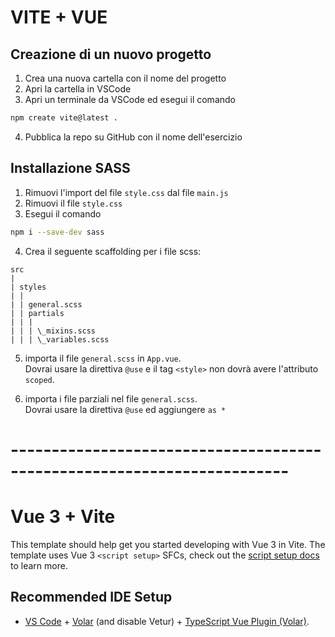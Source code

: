 
# VITE + VUE

## Creazione di un nuovo progetto

1. Crea una nuova cartella con il nome del progetto
2. Apri la cartella in VSCode
3. Apri un terminale da VSCode ed esegui il comando

```bash
npm create vite@latest .
```

4. Pubblica la repo su GitHub con il nome dell'esercizio

## Installazione SASS

1. Rimuovi l'import del file `style.css` dal file `main.js`
2. Rimuovi il file `style.css`
3. Esegui il comando

```bash
npm i --save-dev sass
```

4. Crea il seguente scaffolding per i file scss:

```plaintext
src
|
| styles
| |
| | general.scss
| | partials
| | |
| | | \_mixins.scss
| | | \_variables.scss
```

5. importa il file `general.scss` in `App.vue`. <br>
   Dovrai usare la direttiva `@use` e il tag `<style>` non dovrà avere l'attributo `scoped`.

6. importa i file parziali nel file `general.scss`. <br>
   Dovrai usare la direttiva `@use` ed aggiungere `as *`




# ------------------------------------------------------------------------





# Vue 3 + Vite

This template should help get you started developing with Vue 3 in Vite. The template uses Vue 3 `<script setup>` SFCs, check out the [script setup docs](https://v3.vuejs.org/api/sfc-script-setup.html#sfc-script-setup) to learn more.

## Recommended IDE Setup

- [VS Code](https://code.visualstudio.com/) + [Volar](https://marketplace.visualstudio.com/items?itemName=Vue.volar) (and disable Vetur) + [TypeScript Vue Plugin (Volar)](https://marketplace.visualstudio.com/items?itemName=Vue.vscode-typescript-vue-plugin).
